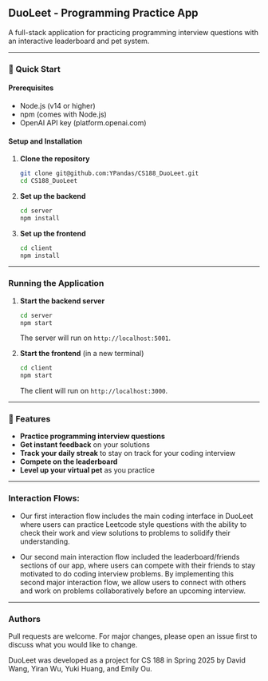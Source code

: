 ## DuoLeet - Programming Practice App

A full-stack application for practicing programming interview questions with an interactive leaderboard and pet system.

---

### 🚀 Quick Start

#### Prerequisites

* Node.js (v14 or higher)
* npm (comes with Node.js)
* OpenAI API key (platform.openai.com)

#### Setup and Installation

1. **Clone the repository**

   ```bash
   git clone git@github.com:YPandas/CS188_DuoLeet.git
   cd CS188_DuoLeet
   ```

2. **Set up the backend**

   ```bash
   cd server
   npm install
   ```

3. **Set up the frontend**

   ```bash
   cd client
   npm install
   ```

---

### Running the Application

1. **Start the backend server**

   ```bash
   cd server
   npm start
   ```

   The server will run on `http://localhost:5001`.

2. **Start the frontend** (in a new terminal)

   ```bash
   cd client
   npm start
   ```

   The client will run on `http://localhost:3000`.

---

### 🎯 Features

* **Practice programming interview questions**
* **Get instant feedback** on your solutions
* **Track your daily streak** to stay on track for your coding interview
* **Compete on the leaderboard**
* **Level up your virtual pet** as you practice

---

### Interaction Flows:

* Our first interaction flow includes the main coding interface in DuoLeet where users can practice Leetcode style questions with the ability to check their work and view solutions to problems to solidify their understanding.
  
* Our second main interaction flow included the leaderboard/friends sections of our app, where users can compete with their friends to stay motivated to do coding interview problems. By implementing this second major interaction flow, we allow users to connect with others and work on problems collaboratively before an upcoming interview.


---

### Authors

Pull requests are welcome. For major changes, please open an issue first to discuss what you would like to change.

DuoLeet was developed as a project for CS 188 in Spring 2025 by David Wang, Yiran Wu, Yuki Huang, and Emily Ou.

